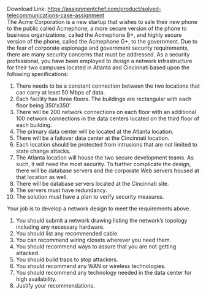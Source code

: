 Download Link: https://assignmentchef.com/product/solved-telecommunications-case-assignment
<br>
The Acme Corporation is a new startup that wishes to sale their new phone to the public called Acmephone, a more secure version of the phone to business organizations, called the Acmephone B+, and highly secure version of the phone, called the Acmephone G+, to the government. Due to the fear of corporate espionage and government security requirements, there are many security concerns that must be addressed.  As a security professional, you have been employed to design a network infrastructure for their two campuses located in Atlanta and Cincinnati based upon the following specifications:

<ol>

 <li>There needs to be a constant connection between the two locations that can carry at least 50 Mbps of data.</li>

 <li>Each facility has three floors. The buildings are rectangular with each floor being 350’x350’.</li>

 <li>There will be 200 network connections on each floor with an additional 100 network connections in the data centers located on the third floor of each building.</li>

 <li>The primary data center will be located at the Atlanta location.</li>

 <li>There will be a failover data center at the Cincinnati location.</li>

 <li>Each location should be protected from intrusions that are not limited to state change attacks.</li>

 <li>The Atlanta location will house the two secure development teams. As such, it will need the most security. To further complicate the design, there will be database servers and the corporate Web servers housed at that location as well.</li>

 <li>There will be database servers located at the Cincinnati site.</li>

 <li>The servers must have redundancy.</li>

 <li>The solution must have a plan to verify security measures.</li>

</ol>




Your job is to develop a network design to meet the requirements above.

<ol>

 <li>You should submit a network drawing listing the network’s topology including any necessary hardware.</li>

 <li>You should list any recommended cable.</li>

 <li>You can recommend wiring closets wherever you need them.</li>

 <li>You should recommend ways to assure that you are not getting attacked.</li>

 <li>You should build traps to stop attackers.</li>

 <li>You should recommend any WAN or wireless technologies.</li>

 <li>You should recommend any technology needed in the data center for high availability.</li>

 <li>Justify your recommendations.</li>

</ol>





